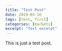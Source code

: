 ```yaml
---
title: "Test Post"
date: 2019-03-16
tags: [test, first]
categories: [markets]
excerpt: "Test excerpt"
---
```


This is just a test post.
